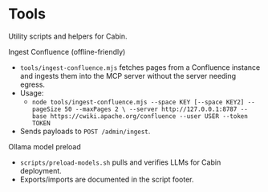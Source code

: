 # Tools

Utility scripts and helpers for Cabin.

Ingest Confluence (offline-friendly)
- `tools/ingest-confluence.mjs` fetches pages from a Confluence instance and ingests them into the MCP server without the server needing egress.
- Usage:
  - `node tools/ingest-confluence.mjs --space KEY [--space KEY2] --pageSize 50 --maxPages 2 \
     --server http://127.0.0.1:8787 --base https://cwiki.apache.org/confluence --user USER --token TOKEN`
- Sends payloads to `POST /admin/ingest`.

Ollama model preload
- `scripts/preload-models.sh` pulls and verifies LLMs for Cabin deployment.
- Exports/imports are documented in the script footer.
